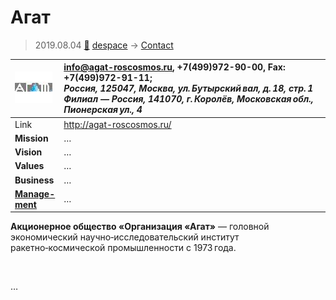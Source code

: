 # Агат
> 2019.08.04 [🚀](../index/index.md) [despace](index.md) → [Contact](contact.md)

|[![](f/contact/a/agat_logo1_thumb.jpg)](f/contact/a/agat_logo1.png)|<info@agat-roscosmos.ru>, +7(499)972-90-00, Fax: +7(499)972-91-11;<br> *Россия, 125047, Москва, ул. Бутырский вал, д. 18, стр. 1<br> Филиал — Россия, 141070, г. Королёв, Московская обл., Пионерская ул., 4*|
|:--|:--|
|Link|<http://agat-roscosmos.ru/>|
|**Mission**|…|
|**Vision**|…|
|**Values**|…|
|**Business**|…|
|**[Manage-<br>ment](mgmt.md)**|…|

**Акционерное общество «Организация «Агат»** — головной экономический научно‑исследовательский институт ракетно‑космической промышленности с 1973 года.



<p style="page-break-after:always"> </p>

…
